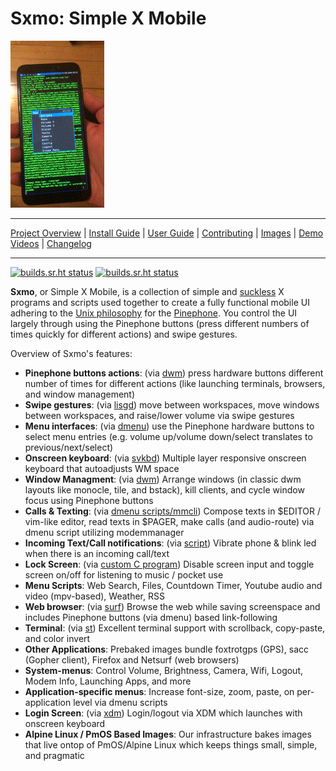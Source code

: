 # **Sxmo**: Simple X Mobile

[![Pinephone Sxmo Demo](assets/pinephone_demo.gif)](http://media.lrdu.org/sxmo_pinephone_demos)

---

[Project Overview](https://sr.ht/~mil/Sxmo) | [Install Guide](https://git.sr.ht/~mil/sxmo-docs/tree/master/INSTALLGUIDE.md) | [User Guide](https://git.sr.ht/~mil/sxmo-docs/tree/master/USERGUIDE.md) | [Contributing](https://git.sr.ht/~mil/sxmo-docs/tree/master/CONTRIBUTING.md) | [Images](http://images.lrdu.org/) | [Demo Videos](http://media.lrdu.org/sxmo_pinephone_demos) | [Changelog](https://git.sr.ht/~mil/sxmo-docs/tree/master/CHANGELOG.md)

---
[![builds.sr.ht status](https://builds.sr.ht/~sxmo-infra/sxmo-image-builder.svg?name=Images)](https://builds.sr.ht/~sxmo-infra/sxmo-image-builder)
[![builds.sr.ht status](https://builds.sr.ht/~proycon/sxmo-build.svg?name=Nightly)](https://builds.sr.ht/~proycon/sxmo-build?)

**Sxmo**, or Simple X Mobile, is a collection of simple and [suckless](http://suckless.org) X programs and scripts used together to create a fully functional mobile UI adhering to the [Unix philosophy](https://en.wikipedia.org/wiki/Unix_philosophy) for the [Pinephone](https://www.pine64.org/pinephone/). You control the UI largely through using the Pinephone buttons (press different numbers of times quickly for different actions) and swipe gestures.

Overview of Sxmo's features:

- **Pinephone buttons actions**: (via [dwm](http://git.sr.ht/~mil/sxmo-dwm)) press hardware buttons different number of times for different actions (like launching terminals, browsers, and window management)
- **Swipe gestures**: (via [lisgd](http://git.sr.ht/~mil/lisgd)) move between workspaces, move windows between workspaces, and raise/lower volume via swipe gestures
- **Menu interfaces**: (via [dmenu](http://git.sr.ht/~mil/sxmo-dmenu)) use the Pinephone hardware buttons to select menu entries (e.g. volume up/volume down/select translates to previous/next/select)
- **Onscreen keyboard**: (via [svkbd](http://git.sr.ht/~mil/sxmo-svkbd)) Multiple layer responsive onscreen keyboard that autoadjusts WM space
- **Window Managment**: (via [dwm](http://git.sr.ht/~mil/sxmo-dwm)) Arrange windows (in classic dwm layouts like monocle, tile, and bstack), kill clients, and cycle window focus using Pinephone buttons
- **Calls & Texting**: (via [dmenu scripts/mmcli](https://git.sr.ht/~mil/sxmo-utils/tree/master/scripts/modem)) Compose texts in $EDITOR / vim-like editor, read texts in $PAGER, make calls (and audio-route) via dmenu script utilizing modemmanager
- **Incoming Text/Call notifications**:  (via [script](https://git.sr.ht/~mil/sxmo-utils/tree/master/scripts/modem/sxmo_modemmonitor.sh)) Vibrate phone & blink led when there is an incoming call/text
- **Lock Screen**: (via [custom C program](https://git.sr.ht/~mil/sxmo-utils/tree/master/programs/sxmo_screenlock.c)) Disable screen input and toggle screen on/off for listening to music / pocket use
- **Menu Scripts**: Web Search, Files, Countdown Timer, Youtube audio and video (mpv-based), Weather, RSS
- **Web browser**: (via [surf](http://git.sr.ht/~mil/sxmo-surf)) Browse the web while saving screenspace and includes Pinephone buttons (via dmenu) based link-following
- **Terminal**: (via [st](http://git.sr.ht/~mil/sxmo-st)) Excellent terminal support with scrollback, copy-paste, and color invert
- **Other Applications**: Prebaked images bundle foxtrotgps (GPS), sacc (Gopher client), Firefox and Netsurf (web browsers)
- **System-menus**: Control Volume, Brightness, Camera, Wifi, Logout, Modem Info, Launching Apps, and more
- **Application-specific menus**: Increase font-size, zoom, paste, on per-application level via dmenu scripts
- **Login Screen**: (via [xdm](https://en.wikipedia.org/wiki/XDM_(display_manager))) Login/logout via XDM which launches with onscreen keyboard
- **Alpine Linux / PmOS Based Images**: Our infrastructure bakes images that live ontop of PmOS/Alpine Linux which keeps things small, simple, and pragmatic
